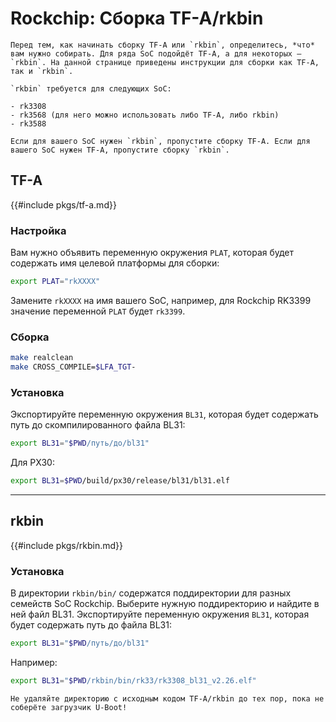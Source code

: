 # Rockchip: Сборка TF-A/rkbin

```admonish warning title="Внимание"
Перед тем, как начинать сборку TF-A или `rkbin`, определитесь, *что* вам нужно собирать. Для ряда SoC подойдёт TF-A, а для некоторых — `rkbin`. На данной странице приведены инструкции для сборки как TF-A, так и `rkbin`.

`rkbin` требуется для следующих SoC:

- rk3308
- rk3568 (для него можно использовать либо TF-A, либо rkbin)
- rk3588

Если для вашего SoC нужен `rkbin`, пропустите сборку TF-A. Если для вашего SoC нужен TF-A, пропустите сборку `rkbin`.
```

## TF-A

{{#include pkgs/tf-a.md}}

### Настройка

Вам нужно объявить переменную окружения `PLAT`, которая будет содержать имя целевой платформы для сборки:

```bash
export PLAT="rkXXXX"
```

Замените `rkXXXX` на имя вашего SoC, например, для Rockchip RK3399 значение переменной `PLAT` будет `rk3399`.

### Сборка

```bash
make realclean
make CROSS_COMPILE=$LFA_TGT-
```

### Установка

Экспортируйте переменную окружения `BL31`, которая будет содержать путь до скомпилированного файла BL31:

```bash
export BL31="$PWD/путь/до/bl31"
```

Для PX30:

```bash
export BL31=$PWD/build/px30/release/bl31/bl31.elf
```

---

## rkbin

{{#include pkgs/rkbin.md}}

### Установка

В директории `rkbin/bin/` содержатся поддиректории для разных семейств SoC Rockchip. Выберите нужную поддиректорию и найдите в ней файл BL31. Экспортируйте переменную окружения `BL31`, которая будет содержать путь до файла BL31:

```bash
export BL31="$PWD/путь/до/bl31"
```

Например:

```bash
export BL31="$PWD/rkbin/bin/rk33/rk3308_bl31_v2.26.elf"
```

```admonish warning title="Внимание"
Не удаляйте директорию с исходным кодом TF-A/rkbin до тех пор, пока не соберёте загрузчик U-Boot!
```

